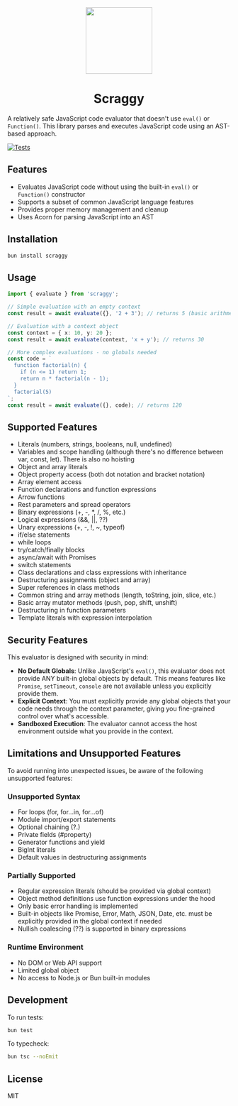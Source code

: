 <div align="center">
<img width="150" src="https://raw.githubusercontent.com/alii/scraggy/refs/heads/main/scraggy.png" />
<h1>Scraggy</h1>
</div>

A relatively safe JavaScript code evaluator that doesn't use `eval()` or `Function()`. This library parses and executes JavaScript code using an AST-based approach.

[![Tests](https://github.com/alii/scraggy/actions/workflows/bun-test.yml/badge.svg)](https://github.com/alii/scraggy/actions/workflows/bun-test.yml)

## Features

- Evaluates JavaScript code without using the built-in `eval()` or `Function()` constructor
- Supports a subset of common JavaScript language features
- Provides proper memory management and cleanup
- Uses Acorn for parsing JavaScript into an AST

## Installation

```bash
bun install scraggy
```

## Usage

```typescript
import { evaluate } from 'scraggy';

// Simple evaluation with an empty context
const result = await evaluate({}, '2 + 3'); // returns 5 (basic arithmetic works with no globals)

// Evaluation with a context object
const context = { x: 10, y: 20 };
const result = await evaluate(context, 'x + y'); // returns 30

// More complex evaluations - no globals needed
const code = `
  function factorial(n) {
    if (n <= 1) return 1;
    return n * factorial(n - 1);
  }
  factorial(5)
`;
const result = await evaluate({}, code); // returns 120
```

## Supported Features

- Literals (numbers, strings, booleans, null, undefined)
- Variables and scope handling (although there's no difference between var, const, let). There is also no hoisting
- Object and array literals
- Object property access (both dot notation and bracket notation)
- Array element access
- Function declarations and function expressions
- Arrow functions
- Rest parameters and spread operators
- Binary expressions (+, -, \*, /, %, etc.)
- Logical expressions (&&, ||, ??)
- Unary expressions (+, -, !, ~, typeof)
- if/else statements
- while loops
- try/catch/finally blocks
- async/await with Promises
- switch statements
- Class declarations and class expressions with inheritance
- Destructuring assignments (object and array)
- Super references in class methods
- Common string and array methods (length, toString, join, slice, etc.)
- Basic array mutator methods (push, pop, shift, unshift)
- Destructuring in function parameters
- Template literals with expression interpolation

## Security Features

This evaluator is designed with security in mind:

- **No Default Globals**: Unlike JavaScript's `eval()`, this evaluator does not provide ANY built-in global objects by default. This means features like `Promise`, `setTimeout`, `console` are not available unless you explicitly provide them.
- **Explicit Context**: You must explicitly provide any global objects that your code needs through the context parameter, giving you fine-grained control over what's accessible.
- **Sandboxed Execution**: The evaluator cannot access the host environment outside what you provide in the context.

## Limitations and Unsupported Features

To avoid running into unexpected issues, be aware of the following unsupported features:

### Unsupported Syntax

- For loops (for, for...in, for...of)
- Module import/export statements
- Optional chaining (?.)
- Private fields (#property)
- Generator functions and yield
- BigInt literals
- Default values in destructuring assignments

### Partially Supported

- Regular expression literals (should be provided via global context)
- Object method definitions use function expressions under the hood
- Only basic error handling is implemented
- Built-in objects like Promise, Error, Math, JSON, Date, etc. must be explicitly provided in the global context if needed
- Nullish coalescing (??) is supported in binary expressions

### Runtime Environment

- No DOM or Web API support
- Limited global object
- No access to Node.js or Bun built-in modules

## Development

To run tests:

```bash
bun test
```

To typecheck:

```bash
bun tsc --noEmit
```

## License

MIT
